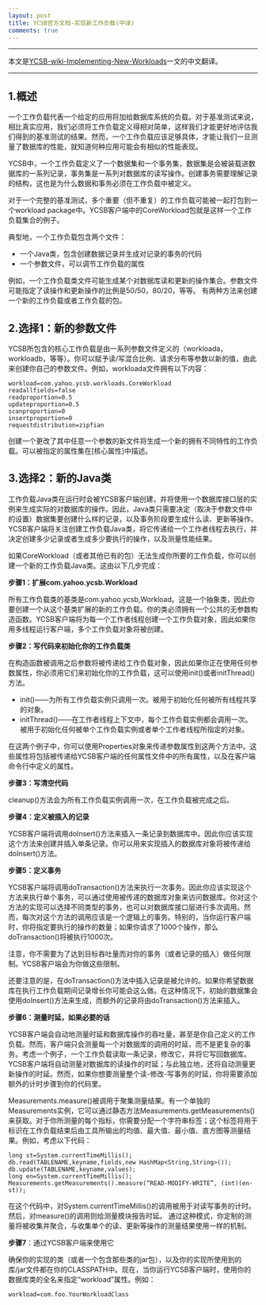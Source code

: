 ```yaml
---
layout: post
title: YCSB官方文档-实现新工作负载(中译)
comments: true
---
```


---

本文是[YCSB-wiki-Implementing-New-Workloads](https://github.com/brianfrankcooper/YCSB/wiki/Implementing-New-Workloads)一文的中文翻译。

---

## 1.概述

一个工作负载代表一个给定的应用将加给数据库系统的负载。对于基准测试来说，相比真实应用，我们必须将工作负载定义得相对简单，这样我们才能更好地评估我们得到的基准测试的结果。然而，一个工作负载应该足够具体，才能让我们一旦测量了数据库的性能，就知道何种应用可能会有相似的性能表现。

YCSB中，一个工作负载定义了一个数据集和一个事务集，数据集是会被装载进数据库的一系列记录，事务集是一系列对数据库的读写操作。创建事务需要理解记录的结构，这也是为什么数据和事务必须在工作负载中被定义。

对于一个完整的基准测试，多个重要（但不重复）的工作负载可能被一起打包到一个workload package中。YCSB客户端中的CoreWorkload包就是这样一个工作负载集合的例子。

典型地，一个工作负载包含两个文件：

- 一个Java类，包含创建数据记录并生成对记录的事务的代码
- 一个参数文件，可以调节工作负载的属性

例如，一个工作负载类文件可能生成某个对数据库读和更新的操作集合。参数文件可能指定了读操作和更新操作的比例是50/50，80/20，等等。
有两种方法来创建一个新的工作负载或者工作负载的包。

## 2.选择1：新的参数文件

YCSB所包含的核心工作负载是由一系列参数文件定义的（workloada，workloadb，等等）。你可以赋予读/写混合比例、请求分布等参数以新的值，由此来创建你自己的参数文件。例如，workloada文件拥有以下内容：

```shell
workload=com.yahoo.ycsb.workloads.CoreWorkload
readallfields=false
readproportion=0.5
updateproportion=0.5
scanproportion=0
insertproportion=0
requestdistribution=zipfian
```

创建一个更改了其中任意一个参数的新文件将生成一个新的拥有不同特性的工作负载。可以被指定的属性集在[核心属性]中描述。

## 3.选择2：新的Java类

工作负载Java类在运行时会被YCSB客户端创建，并将使用一个数据库接口层的实例来生成实际的对数据库的操作。因此，Java类只需要决定（取决于参数文件中的设置）数据集要创建什么样的记录，以及事务阶段要生成什么读、更新等操作。YCSB客户端将关注创建工作负载Java类，将它传递给一个工作者线程去执行，并决定创建多少记录或者生成多少要执行的操作，以及测量性能结果。

如果CoreWorkload（或者其他已有的包）无法生成你所要的工作负载，你可以创建一个新的工作负载Java类。这由以下几步完成：

**步骤1：扩展com.yahoo.ycsb.Workload**

所有工作负载类的基类是com.yahoo.ycsb,Workload。这是一个抽象类，因此你要创建一个从这个基类扩展的新的工作负载。你的类必须拥有一个公共的无参数构造函数。YCSB客户端将为每一个工作者线程创建一个工作负载对象，因此如果你用多线程运行客户端，多个工作负载对象将被创建。

**步骤2：写代码来初始化你的工作负载类**

在构造函数被调用之后参数将被传递给工作负载对象，因此如果你正在使用任何参数属性，你必须用它们来初始化你的工作负载，这可以使用init()或者initThread()方法。

- init()——为所有工作负载实例只调用一次。被用于初始化任何被所有线程共享的对象。
- initThread()——在工作者线程上下文中，每个工作负载实例都会调用一次。被用于初始化任何被单个工作负载实例或者单个工作者线程所指定的对象。

在这两个例子中，你可以使用Properties对象来传递参数属性到这两个方法中。这些属性将包括被传递给YCSB客户端的任何属性文件中的所有属性，以及在客户端命令行中定义的属性。

**步骤3：写清空代码**

cleanup()方法会为所有工作负载实例调用一次，在工作负载被完成之后。

**步骤4：定义被插入的记录**

YCSB客户端将调用doInsert()方法来插入一条记录到数据库中。因此你应该实现这个方法来创建并插入单条记录。你可以用来实现插入的数据库对象将被传递给doInsert()方法。

**步骤5：定义事务**

YCSB客户端将调用doTransaction()方法来执行一次事务。因此你应该实现这个方法来执行单个事务，可以通过使用被传递的数据库对象来访问数据库。你对这个方法的实现可以选择不同类型的事务，也可以对数据库接口层进行多次调用。然而，每次对这个方法的调用应该是一个逻辑上的事务。特别的，当你运行客户端时，你将指定要执行的操作的数量；如果你请求了1000个操作，那么doTransaction()将被执行1000次。

注意，你不需要为了达到目标吞吐量而对你的事务（或者记录的插入）做任何限制。YCSB客户端会为你做这些限制。

还要注意的是，在doTransaction()方法中插入记录是被允许的。如果你希望数据库在执行工作负载期间记录增长你可能会这么做。在这种情况下，初始的数据集会使用doInsert()方法来生成，而额外的记录将由doTransaction()方法来插入。

**步骤6：测量时延，如果必要的话**

YCSB客户端会自动地测量时延和数据库操作的吞吐量，甚至是你自己定义的工作负载。然而，客户端只会测量每一个对数据库的调用的时延，而不是更复杂的事务。考虑一个例子，一个工作负载读取一条记录，修改它，并将它写回数据库。YCSB客户端将自动测量对数据库的读操作的时延；与此独立地，还将自动测量更新操作的时延。然而，如果你想要测量整个读-修改-写事务的时延，你将需要添加额外的计时步骤到你的代码里。

Measurements.measure()被调用于聚集测量结果。有一个单独的Measurements实例，它可以通过静态方法Measurements.getMeasurements()来获取。对于你所测量的每个指标，你需要分配一个字符串标签；这个标签将用于标识在工作负载结束后由工具所输出的均值、最大值、最小值、直方图等测量结果。例如，考虑以下代码：

```shell
long st=System.currentTimeMillis();
db.read(TABLENAME,keyname,fields,new HashMap<String,String>());
db.update(TABLENAME,keyname,values);
long en=System.currentTimeMillis();
Measurements.getMeasurements().measure(“READ-MODIFY-WRITE”, (int)(en-st));
```

在这个代码中，对System.currentTimeMillis()的调用被用于对读写事务的计时。然后，对measure()的调用则给测量模块报告时延。
通过这种模式，你定制的测量将被收集并聚合，与收集单个的读、更新等操作的测量结果使用一样的机制。

**步骤7**：通过YCSB客户端来使用它

确保你的实现的类（或者一个包含那些类的jar包），以及你的实现所使用到的库/jar文件都在你的CLASSPATH中。现在，当你运行YCSB客户端时，使用你的数据库类的全名来指定“workload”属性。例如：

```shell
workload=com.foo.YourWorkloadClass
```
